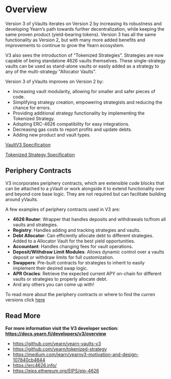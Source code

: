 # Overview

Version 3 of yVaults iterates on Version 2 by increasing its robustness and developing Yearn’s path towards further decentralization, while keeping the same proven product (yield-bearing tokens). Version 3 has all the same functionality as Version 2, but with many more added benefits and improvements to continue to grow the Yearn ecosystem.

V3 also sees the introduction of "Tokenized Strategies". Strategies are now capable of being standalone 4626 vaults themselves. These single-strategy vaults can be used as stand-alone vaults or easily added as a strategy to any of the multi-strategy "Allocator Vaults".

Version 3 of yVaults improves on Version 2 by:

- Increasing vault modularity, allowing for smaller and safer pieces of code.
- Simplifying strategy creation, empowering strategists and reducing the chance for errors.
- Providing additional strategy functionality by implementing the Tokenized Strategy.
- Adopting ERC-4626 compatibility for easy integrations.
- Decreasing gas costs to report profits and update debts.
- Adding new product and vault types.

[VaultV3 Specification](https://github.com/yearn/yearn-vaults-v3/blob/master/TECH_SPEC.md)

[Tokenized Strategy Specification](https://github.com/yearn/tokenized-strategy/blob/master/SPECIFICATION.md)

## Periphery Contracts

V3 incorporates periphery contracts, which are extensible code blocks that can be attached to a yVault or work alongside it to extend functionality over and beyond core base logic. They are not required but can facilitate building around yVaults.

A few examples of periphery contracts used in V3 are:

- **4626 Router**: Wrapper that handles deposits and withdrawals to/from all vaults and strategies.
- **Registry**: Handles adding and tracking strategies and vaults.
- **Debt Allocator**: Can efficiently allocate debt to different strategies. Added to a Allocator Vault for the best yield opportunities.
- **Accountant**: Handles changing fees for vault operations.
- **Deposit/Withdraw Limit Modules**: Allows dynamic control over a vaults deposit or withdraw limits for full customization.
- **Swappers**: Pre-built contracts for strategies to inherit to easily implement their desired swap logic.
- **APR Oracles**: Retrieve the expected current APY on-chain for different vaults or strategies to properly allocate debt.
- And any others you can come up with!

To read more about the periphery contracts or where to find the curren versions click [here](../../../developers/v3/periphery)

## Read More

**For more information visit the V3 developer section: https://docs.yearn.fi/developers/v3/overview**

- https://github.com/yearn/yearn-vaults-v3
- https://github.com/yearn/tokenized-strategy
- https://medium.com/iearn/yearnv3-motivation-and-design-107840cb4844
- https://erc4626.info/
- https://eips.ethereum.org/EIPS/eip-4626
